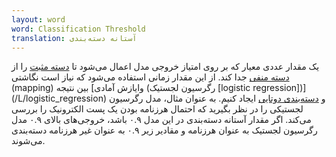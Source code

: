 ```yaml
---
layout: word
word: Classification Threshold
translation: آستانه دسته‌بندی
---
```


یک مقدار عددی معیار که بر روی امتیاز خروجی مدل اعمال می‌شود تا [دسته مثبت](/P/positive_class) را از [دسته منفی](/N/negative_class) جدا کند. از این مقدار زمانی استفاده می‌شود که نیاز است نگاشتی (mapping) بین نتیجه [وایازش آمادی (رگرسیون لجستیک \[logistic regression])](/L/logistic_regression) و [دسته‌بندی دوتایی](/B/binary_classification) ایجاد کنیم. به عنوان مثال، مدل رگرسیون لجستیکی را در نظر بگیرید که احتمال هرزنامه بودن یک پست الکترونیک را بررسی می‌کند. اگر مقدار آستانه دسته‌بندی در این مدل ۰.۹ باشد، خروجی‌های بالای ۰.۹ مدل رگرسیون لجستیک به عنوان هرزنامه و مقادیر زیر ۰.۹ به عنوان غیر هرزنامه دسته‌بندی می‌شوند.
